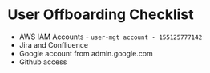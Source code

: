 # User Offboarding Checklist

- AWS IAM Accounts - ```user-mgt account - 155125777142```
- Jira and Confliuence
- Google account from admin.google.com
- Github access